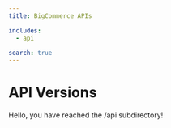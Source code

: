 ```yaml
---
title: BigCommerce APIs

includes:
  - api

search: true
---
```


# API Versions

Hello, you have reached the /api subdirectory! 

